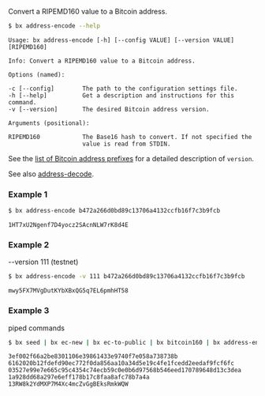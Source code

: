 Convert a RIPEMD160 value to a Bitcoin address.
```sh
$ bx address-encode --help
```
```
Usage: bx address-encode [-h] [--config VALUE] [--version VALUE]
[RIPEMD160]

Info: Convert a RIPEMD160 value to a Bitcoin address.

Options (named):

-c [--config]        The path to the configuration settings file.
-h [--help]          Get a description and instructions for this command.
-v [--version]       The desired Bitcoin address version.

Arguments (positional):

RIPEMD160            The Base16 hash to convert. If not specified the
                     value is read from STDIN.
```
See the [list of Bitcoin address prefixes](https://en.bitcoin.it/wiki/List_of_address_prefixes) for a detailed description of `version`.

See also [address-decode](bx-address-decode).
### Example 1
```sh
$ bx address-encode b472a266d0bd89c13706a4132ccfb16f7c3b9fcb
```
```
1HT7xU2Ngenf7D4yocz2SAcnNLW7rK8d4E
```
### Example 2
--version 111 (testnet)
```sh
$ bx address-encode -v 111 b472a266d0bd89c13706a4132ccfb16f7c3b9fcb
```
```
mwy5FX7MVgDutKYbXBxQG5q7EL6pmhHT58
```
### Example 3
piped commands
```sh
$ bx seed | bx ec-new | bx ec-to-public | bx bitcoin160 | bx address-encode
```
```
3ef002f66a2be8301106e39861433e9740f7e058a738738b
6162020b12fdefd90ec772f0da856aa10a34d5e19c4fe1fcedd2eedaf9fcf6fc
03527e99e7e665c95c4354c74ecb59c0e0b6d97568b546eed170789648d13c3dea
1a928dd68a297e6eff178b17c8faa8afc78b7a4a
13RW8k2YdMXP7M4Xc4mcZvGgBEksRmkWQW
```